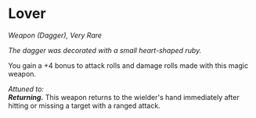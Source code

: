 # Lover
*Weapon (Dagger), Very Rare*

*The dagger was decorated with a small heart-shaped ruby.*

You gain a +4 bonus to attack rolls and damage rolls made with this magic weapon.  

*Attuned to:*  
***Returning.*** This weapon returns to the wielder's hand immediately after hitting or missing a target with a ranged attack.